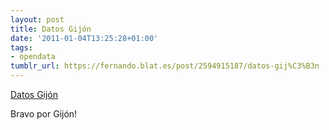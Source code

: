 ```yaml
---
layout: post
title: Datos Gijón
date: '2011-01-04T13:25:28+01:00'
tags:
- opendata
tumblr_url: https://fernando.blat.es/post/2594915187/datos-gij%C3%B3n
---
```

[Datos Gijón](http://datos.gijon.es/)  

Bravo por Gijón!
